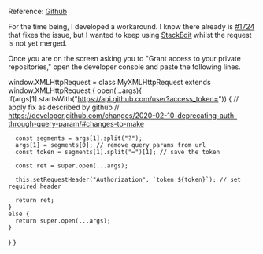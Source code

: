 
Reference: [Github](https://github.com/benweet/stackedit/issues/1755)

For the time being, I developed a workaround. I know there already is  [#1724](https://github.com/benweet/stackedit/pull/1724)  that fixes the issue, but I wanted to keep using  [StackEdit](https://github.com/benweet/stackedit/issues/stackedit.io)  whilst the request is not yet merged.

Once you are on the screen asking you to "Grant access to your private repositories," open the developer console and paste the following lines.

window.XMLHttpRequest =  class MyXMLHttpRequest extends window.XMLHttpRequest {
  open(...args){
    if(args[1].startsWith("https://api.github.com/user?access_token=")) {
      // apply fix as described by github
      // https://developer.github.com/changes/2020-02-10-deprecating-auth-through-query-param/#changes-to-make
  
      const segments = args[1].split("?");
      args[1] = segments[0]; // remove query params from url
      const token = segments[1].split("=")[1]; // save the token
      
      const ret = super.open(...args);
      
      this.setRequestHeader("Authorization", `token ${token}`); // set required header
      
      return ret;
    }
    else {
      return super.open(...args);
    }
  }
}
<!--stackedit_data:
eyJoaXN0b3J5IjpbLTE4NTU0OTI1ODNdfQ==
-->